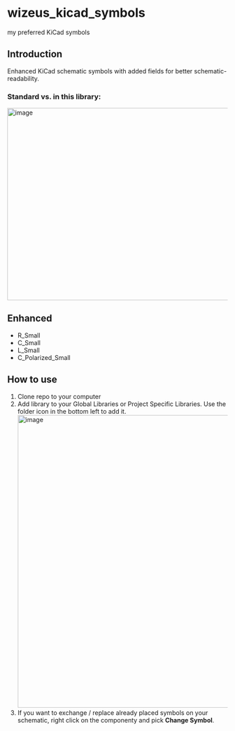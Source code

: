 # wizeus_kicad_symbols
my preferred KiCad symbols

## Introduction
Enhanced KiCad schematic symbols with added fields for better schematic-readability.
### Standard vs. in this library:

<img width="667" height="440" alt="image" src="https://github.com/user-attachments/assets/171c6a04-58d1-4964-9424-89fc72083f8a" />


## Enhanced
- R_Small
- C_Small
- L_Small
- C_Polarized_Small

## How to use
1. Clone repo to your computer
2. Add library to your Global Libraries or Project Specific Libraries. Use the folder icon in the bottom left to add it. <img width="1012" height="670" alt="image" src="https://github.com/user-attachments/assets/831c1cc3-43ea-4c78-bc71-232f0418eb62" />
3. If you want to exchange / replace already placed symbols on your schematic, right click on the componenty and pick **Change Symbol**.

